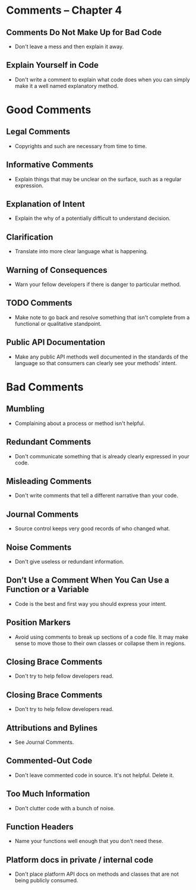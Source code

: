 # Comments – Chapter 4

## Comments Do Not Make Up for Bad Code

* Don't leave a mess and then explain it away.

## Explain Yourself in Code

* Don't write a comment to explain what code does when you can simply make it a well named explanatory method.

# Good Comments

## Legal Comments

* Copyrights and such are necessary from time to time.

## Informative Comments

* Explain things that may be unclear on the surface, such as a regular expression.

## Explanation of Intent

* Explain the why of a potentially difficult to understand decision.

## Clarification

* Translate into more clear language what is happening.

## Warning of Consequences

* Warn your fellow developers if there is danger to particular method.

## TODO Comments

* Make note to go back and resolve something that isn't complete from a functional or qualitative standpoint.

## Public API Documentation

* Make any public API methods well documented in the standards of the language so that consumers can clearly see your methods' intent.

# Bad Comments

## Mumbling

* Complaining about a process or method isn't helpful.

## Redundant Comments

* Don't communicate something that is already clearly expressed in your code.

## Misleading Comments

* Don't write comments that tell a different narrative than your code.

## Journal Comments

* Source control keeps very good records of who changed what.

## Noise Comments

* Don't give useless or redundant information.

## Don’t Use a Comment When You Can Use a Function or a Variable

* Code is the best and first way you should express your intent.

## Position Markers

* Avoid using comments to break up sections of a code file. It may make sense to move those to their own classes or collapse them in regions.

## Closing Brace Comments

* Don't try to help fellow developers read.

## Closing Brace Comments

* Don't try to help fellow developers read.

## Attributions and Bylines

* See Journal Comments.

## Commented-Out Code

* Don't leave commented code in source. It's not helpful. Delete it.

## Too Much Information

* Don't clutter code with a bunch of noise.

## Function Headers

* Name your functions well enough that you don't need these.

## Platform docs in private / internal code

* Don't place platform API docs on methods and classes that are not being publicly consumed.


